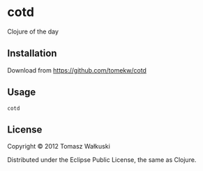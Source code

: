 # cotd

Clojure of the day

## Installation

Download from https://github.com/tomekw/cotd

## Usage

```shell
cotd
```

## License

Copyright © 2012 Tomasz Wałkuski

Distributed under the Eclipse Public License, the same as Clojure.
